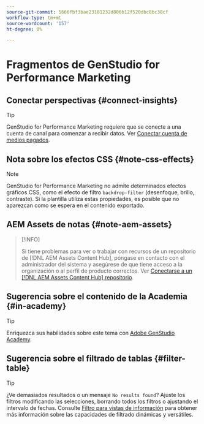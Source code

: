 ```yaml
---
source-git-commit: 5666fbf3bae23181232d806b12f520dbc8bc38cf
workflow-type: tm+mt
source-wordcount: '157'
ht-degree: 0%

---
```

# Fragmentos de GenStudio for Performance Marketing

## Conectar perspectivas {#connect-insights}

>[!TIP]
>
>GenStudio for Performance Marketing requiere que se conecte a una cuenta de canal para comenzar a recibir datos. Ver [Conectar cuenta de medios pagados](/help/user-guide/connectors/connect-channel.md).

## Nota sobre los efectos CSS {#note-css-effects}

>[!NOTE]
>
>GenStudio for Performance Marketing no admite determinados efectos gráficos CSS, como el efecto de filtro `backdrop-filter` (desenfoque, brillo, contraste). Si la plantilla utiliza estas propiedades, es posible que no aparezcan como se espera en el contenido exportado.

## AEM Assets de notas {#note-aem-assets}

>[!INFO]
>
>Si tiene problemas para ver o trabajar con recursos de un repositorio de [!DNL AEM Assets Content Hub], póngase en contacto con el administrador del sistema y asegúrese de que tiene acceso a la organización o al perfil de producto correctos. Ver [Conectarse a un [!DNL AEM Assets Content Hub] repositorio](/help/user-guide/content/connect-aem-repo.md).

## Sugerencia sobre el contenido de la Academia {#in-academy}

>[!TIP]
>
>Enriquezca sus habilidades sobre este tema con [Adobe GenStudio Academy](https://learningmanager.adobe.com/genstudioacademy).

## Sugerencia sobre el filtrado de tablas {#filter-table}

>[!TIP]
>
>¿Ve demasiados resultados o un mensaje `No results found`? Ajuste los filtros modificando las selecciones, borrando todos los filtros o ajustando el intervalo de fechas. Consulte [Filtro para vistas de información](/help/user-guide/insights/filter-views.md) para obtener más información sobre las capacidades de filtrado dinámicas y versátiles.
